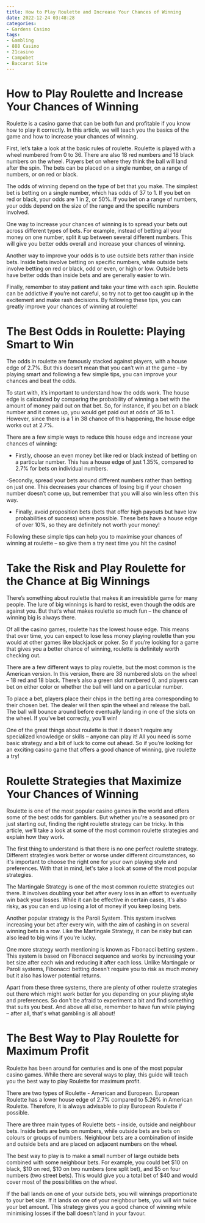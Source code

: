 ```yaml
---
title: How to Play Roulette and Increase Your Chances of Winning 
date: 2022-12-24 03:48:28
categories:
- Gardens Casino
tags:
- Gambling
- 888 Casino
- 21casino
- Campobet
- Baccarat Site
---
```



#  How to Play Roulette and Increase Your Chances of Winning 

Roulette is a casino game that can be both fun and profitable if you know how to play it correctly. In this article, we will teach you the basics of the game and how to increase your chances of winning.

First, let’s take a look at the basic rules of roulette. Roulette is played with a wheel numbered from 0 to 36. There are also 18 red numbers and 18 black numbers on the wheel. Players bet on where they think the ball will land after the spin. The bets can be placed on a single number, on a range of numbers, or on red or black.

The odds of winning depend on the type of bet that you make. The simplest bet is betting on a single number, which has odds of 37 to 1. If you bet on red or black, your odds are 1 in 2, or 50%. If you bet on a range of numbers, your odds depend on the size of the range and the specific numbers involved.

One way to increase your chances of winning is to spread your bets out across different types of bets. For example, instead of betting all your money on one number, split it up between several different numbers. This will give you better odds overall and increase your chances of winning.

Another way to improve your odds is to use outside bets rather than inside bets. Inside bets involve betting on specific numbers, while outside bets involve betting on red or black, odd or even, or high or low. Outside bets have better odds than inside bets and are generally easier to win.

Finally, remember to stay patient and take your time with each spin. Roulette can be addictive if you’re not careful, so try not to get too caught up in the excitement and make rash decisions. By following these tips, you can greatly improve your chances of winning at roulette!

#  The Best Odds in Roulette: Playing Smart to Win 

The odds in roulette are famously stacked against players, with a house edge of 2.7%. But this doesn’t mean that you can’t win at the game – by playing smart and following a few simple tips, you can improve your chances and beat the odds.

To start with, it’s important to understand how the odds work. The house edge is calculated by comparing the probability of winning a bet with the amount of money paid out on that bet. So, for instance, if you bet on a black number and it comes up, you would get paid out at odds of 36 to 1. However, since there is a 1 in 38 chance of this happening, the house edge works out at 2.7%.

There are a few simple ways to reduce this house edge and increase your chances of winning:

- Firstly, choose an even money bet like red or black instead of betting on a particular number. This has a house edge of just 1.35%, compared to 2.7% for bets on individual numbers.

-Secondly, spread your bets around different numbers rather than betting on just one. This decreases your chances of losing big if your chosen number doesn’t come up, but remember that you will also win less often this way.

- Finally, avoid proposition bets (bets that offer high payouts but have low probabilities of success) where possible. These bets have a house edge of over 10%, so they are definitely not worth your money!

Following these simple tips can help you to maximise your chances of winning at roulette – so give them a try next time you hit the casino!

#  Take the Risk and Play Roulette for the Chance at Big Winnings 

There’s something about roulette that makes it an irresistible game for many people. The lure of big winnings is hard to resist, even though the odds are against you. But that’s what makes roulette so much fun – the chance of winning big is always there.

Of all the casino games, roulette has the lowest house edge. This means that over time, you can expect to lose less money playing roulette than you would at other games like blackjack or poker. So if you’re looking for a game that gives you a better chance of winning, roulette is definitely worth checking out.

There are a few different ways to play roulette, but the most common is the American version. In this version, there are 38 numbered slots on the wheel – 18 red and 18 black. There’s also a green slot numbered 0, and players can bet on either color or whether the ball will land on a particular number.

To place a bet, players place their chips in the betting area corresponding to their chosen bet. The dealer will then spin the wheel and release the ball. The ball will bounce around before eventually landing in one of the slots on the wheel. If you’ve bet correctly, you’ll win!

One of the great things about roulette is that it doesn’t require any specialized knowledge or skills – anyone can play it! All you need is some basic strategy and a bit of luck to come out ahead. So if you’re looking for an exciting casino game that offers a good chance of winning, give roulette a try!

#  Roulette Strategies that Maximize Your Chances of Winning 
Roulette is one of the most popular casino games in the world and offers some of the best odds for gamblers. But whether you're a seasoned pro or just starting out, finding the right roulette strategy can be tricky. In this article, we'll take a look at some of the most common roulette strategies and explain how they work.

The first thing to understand is that there is no one perfect roulette strategy. Different strategies work better or worse under different circumstances, so it's important to choose the right one for your own playing style and preferences. With that in mind, let's take a look at some of the most popular strategies.

The Martingale Strategy is one of the most common roulette strategies out there. It involves doubling your bet after every loss in an effort to eventually win back your losses. While it can be effective in certain cases, it's also risky, as you can end up losing a lot of money if you keep losing bets.

Another popular strategy is the Paroli System. This system involves increasing your bet after every win, with the aim of cashing in on several winning bets in a row. Like the Martingale Strategy, it can be risky but can also lead to big wins if you're lucky.

One more strategy worth mentioning is known as Fibonacci betting system . This system is based on Fibonacci sequence and works by increasing your bet size after each win and reducing it after each loss. Unlike Martingale or Paroli systems, Fibonacci betting doesn’t require you to risk as much money but it also has lower potential returns.

Apart from these three systems, there are plenty of other roulette strategies out there which might work better for you depending on your playing style and preferences. So don't be afraid to experiment a bit and find something that suits you best. And above all else, remember to have fun while playing – after all, that's what gambling is all about!

#  The Best Way to Play Roulette for Maximum Profit

Roulette has been around for centuries and is one of the most popular casino games. While there are several ways to play, this guide will teach you the best way to play Roulette for maximum profit.

There are two types of Roulette - American and European. European Roulette has a lower house edge of 2.7% compared to 5.26% in American Roulette. Therefore, it is always advisable to play European Roulette if possible.

There are three main types of Roulette bets - inside, outside and neighbour bets. Inside bets are bets on numbers, while outside bets are bets on colours or groups of numbers. Neighbour bets are a combination of inside and outside bets and are placed on adjacent numbers on the wheel.

The best way to play is to make a small number of large outside bets combined with some neighbour bets. For example, you could bet $10 on black, $10 on red, $10 on two numbers (one split bet), and $5 on four numbers (two street bets). This would give you a total bet of $40 and would cover most of the possibilities on the wheel.

If the ball lands on one of your outside bets, you will winnings proportionate to your bet size. If it lands on one of your neighbour bets, you will win twice your bet amount. This strategy gives you a good chance of winning while minimising losses if the ball doesn't land in your favour.